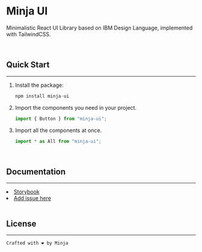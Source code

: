 # Minja UI

Minimalistic React UI Library based on IBM Design Language, implemented with TailwindCSS. 

<br />

## Quick Start

<hr>

1. Install the package:

   ```jsx
   npm install minja-ui
   ```

2. Import the components you need in your project.

   ```jsx
   import { Button } from "minja-ui";
   ```

3. Import all the components at once.

   ```jsx
   import * as All from "minja-ui";
   ```

<br />

## Documentation

<hr>

<li>
	<a href="https://minja-ui.netlify.app/" target="_blank">
		Storybook
	</a>
<li>
	<a href="https://github.com/minime89-maker/ui-library/issues" target='_blank'>
		Add issue here
	</a>
</li>
</li>

<br />

## License

<hr>

    Crafted with ❤️ by Minja
